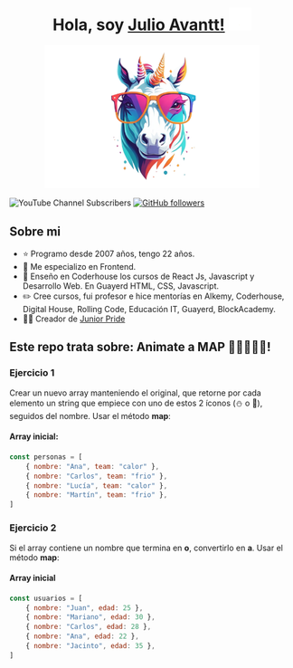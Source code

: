 <div align="center">
<h1 align="center">Hola, soy <a href="https://www.youtube.com/@juniorpride">Julio Avantt!</a> <img src="https://github.com/Kathryn-Jie/Kathryn-Jie/blob/main/wave.gif" width="40px" /></h1>
 
</div>
<p align="center">
 <img src="https://github.com/julioavantt/julioavantt/blob/main/unicorn-with-glasses.png" width="380px">
</p>

![YouTube Channel Subscribers](https://img.shields.io/youtube/channel/subscribers/UC38RutKRyCUHZ866mTNkUAw?link=https%3A%2F%2Fyoutube.com%2F%40juniorpride)
[![GitHub followers](https://img.shields.io/github/followers/julioavantt?style=social)](https://github.com/julioavantt)

## Sobre mi

-  ⭐ Programo desde 2007 años, tengo 22 años.
-  📲 Me especializo en Frontend.
-  🎥 Enseño en Coderhouse los cursos de React Js, Javascript y Desarrollo Web. En Guayerd HTML, CSS, Javascript.
-  ✏️ Cree cursos, fui profesor e hice mentorías en Alkemy, Coderhouse, Digital House, Rolling Code, Educación IT, Guayerd, BlockAcademy.
-  🧑‍🏫 Creador de [Junior Pride](https://www.youtube.com/@juniorpride)
   <br>

## Este repo trata sobre: Animate a MAP 👩🏻‍🦰🧒🏻!

### Ejercicio 1

Crear un nuevo array manteniendo el original, que retorne por cada elemento un string que empiece con uno de estos 2 íconos (⛄ o 🥵), seguidos del nombre. Usar el método **map**:

#### Array inicial:

```javascript
const personas = [
	{ nombre: "Ana", team: "calor" },
	{ nombre: "Carlos", team: "frio" },
	{ nombre: "Lucía", team: "calor" },
	{ nombre: "Martín", team: "frio" },
]
```

### Ejercicio 2

Si el array contiene un nombre que termina en **o**, convertirlo en **a**. Usar el método **map**:

#### Array inicial

```javascript
const usuarios = [
	{ nombre: "Juan", edad: 25 },
	{ nombre: "Mariano", edad: 30 },
	{ nombre: "Carlos", edad: 28 },
	{ nombre: "Ana", edad: 22 },
	{ nombre: "Jacinto", edad: 35 },
]
```
